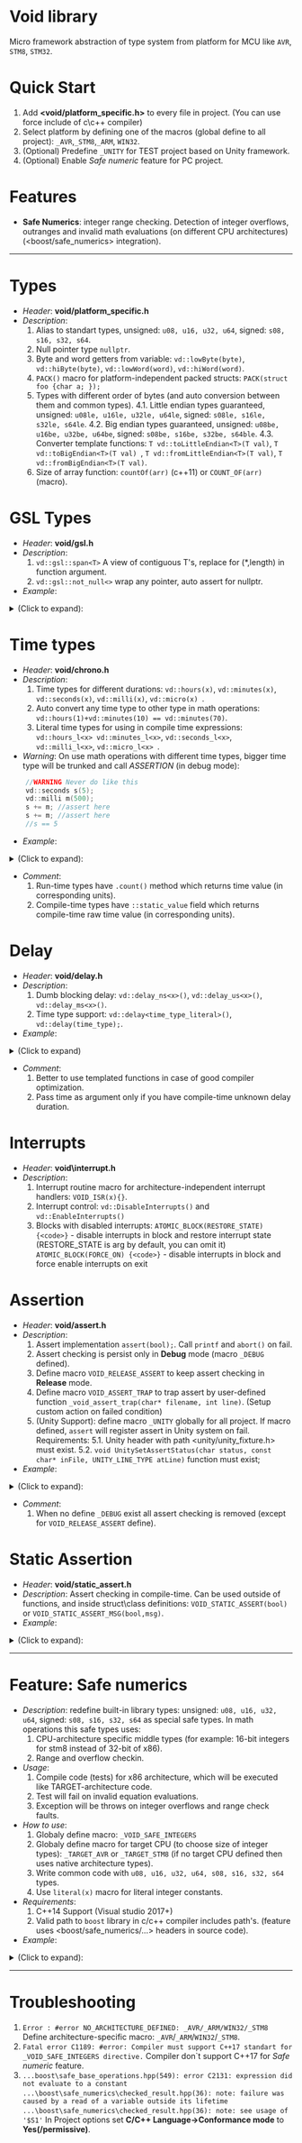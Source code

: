 # Void library

Micro framework abstraction of type system from platform for MCU like `AVR`, `STM8`, `STM32`.

# Quick Start

1. Add **<void/platform_specific.h>** to every file in project. (You can use force include of c\c++ compiler)
2. Select platform by defining one of the macros (global define to all project): `_AVR`,`_STM8`,`_ARM`, `WIN32`.
3. (Optional) Predefine `_UNITY` for TEST project based on Unity framework.
4. (Optional) Enable _Safe numeric_ feature for PC project.

# Features

- **Safe Numerics**: integer range checking. Detection of integer overflows, outranges and invalid math evaluations (on different CPU architectures) (<boost/safe_numerics> integration).

---

# Types

- _Header_: **void/platform_specific.h**
- _Description_:
  1. Alias to standart types,
     unsigned: `u08, u16, u32, u64`, signed: `s08, s16, s32, s64`.
  2. Null pointer type `nullptr`.
  3. Byte and word getters from variable:
     `vd::lowByte(byte)`, `vd::hiByte(byte)`, `vd::lowWord(word)`, `vd::hiWord(word)`.
  4. `PACK()` macro for platform-independent packed structs:
     `PACK(struct foo {char a; });`
  5. Types with different order of bytes (and auto conversion between them and common types).
     4.1. Little endian types guaranteed,
     unsigned: `u08le, u16le, u32le, u64le`, signed: `s08le, s16le, s32le, s64le`.
     4.2. Big endian types guaranteed,
     unsigned: `u08be, u16be, u32be, u64be`, signed: `s08be, s16be, s32be, s64ble`.
     4.3. Converter template functions:
     `T vd::toLittleEndian<T>(T val)`, `T vd::toBigEndian<T>(T val) `, `T vd::fromLittleEndian<T>(T val)`, `T vd::fromBigEndian<T>(T val)`.
  6. Size of array function: `countOf(arr)` (c++11) or `COUNT_OF(arr)` (macro).

# GSL Types

- _Header_: **void/gsl.h**
- _Description_:
  1. `vd::gsl::span<T>` A view of contiguous T's, replace for (\*,length) in function argument.
  2. `vd::gsl::not_null<>` wrap any pointer, auto assert for nullptr.
- _Example_:
<details> 
<summary> (Click to expand):</summary>

```c++
    int summ(const vd::gsl::span<int> a) { //same as (int* a, int a_length)
        int res = 0;
        for (int i = 0; i<a.size();++i){
            res+=a.data()[i];
        }
        return res;
    }
    //using
    int a[] = { 1, 2, 3 };
	int res = summ(a);
```

```c++
    int* use_not_null(vd::gsl::not_null<int*> p) { //assert here if p==nullptr
    	// use p knowing it's not nullptr, NULL or 0.
    	return p;
    }
    //using
    int a = 5;
	int* b = &a;
    use_not_null(b);
```

</details>

# Time types

- _Header_: **void/chrono.h**
- _Description_:
  1. Time types for different durations:
     `vd::hours(x)`, `vd::minutes(x)`, `vd::seconds(x)`, `vd::milli(x)`, `vd::micro(x) `.
  2. Auto convert any time type to other type in math operations:
     `vd::hours(1)+vd::minutes(10) == vd::minutes(70)`.
  3. Literal time types for using in compile time expressions:  
     `vd::hours_l<x> vd::minutes_l<x>`, `vd::seconds_l<x>`, `vd::milli_l<x>`, `vd::micro_l<x> `.
- _Warning_: On use math operations with different time types, bigger time type will be trunked and call _ASSERTION_ (in debug mode):

```c++
    //WARNING Never do like this
	vd::seconds s(5);
	vd::milli m(500);
	s += m; //assert here
	s += m; //assert here
    //s == 5
```

- _Example_:
<details> 
<summary> (Click to expand):</summary>

```c++
    //Run-time example
	vd::seconds s(5);
	vd::milli m(1000);
	vd::micro us(1000000);
	s += m;
	s += us;
    if (s.count() == 7) {
        ...
    }
```

```c++
    //Compile-time example
    enum {
        TIME = vd::seconds_l<5>::static_value+vd::milli_l<1000>::static_value; // Equals to 6
    }
```

</details>

- _Comment_:
  1. Run-time types have `.count()` method which returns time value (in corresponding units).
  2. Compile-time types have `::static_value` field which returns compile-time raw time value (in corresponding units).

# Delay

- _Header_: **void/delay.h**
- _Description_:
  1. Dumb blocking delay:
     `vd::delay_ns<x>()`, `vd::delay_us<x>()`, `vd::delay_ms<x>()`.
  2. Time type support:
     `vd::delay<time_type_literal>()`, `vd::delay(time_type);`.
- _Example_:
<details> 
<summary> (Click to expand)</summary>

```c++
    //Templated functions
	vd::delay_ms<1000>();
	vd::delay<vd::seconds_l<1>>();
```

```c++
    //Pass time as argument
   	vd::delay(vd::milli(1000));
```

</details>

- _Comment_:
  1. Better to use templated functions in case of good compiler optimization.
  1. Pass time as argument only if you have compile-time unknown delay duration.

# Interrupts

- _Header_: **void\interrupt.h**
- _Description_:
  1. Interrupt routine macro for architecture-independent interrupt handlers: `VOID_ISR(x){}`.
  1. Interrupt control: `vd::DisableInterrupts()` and `vd::EnableInterrupts()`
  1. Blocks with disabled interrupts:
     `ATOMIC_BLOCK(RESTORE_STATE) {<code>}` - disable interrupts in block and restore interrupt state (RESTORE_STATE is arg by default, you can omit it)
     `ATOMIC_BLOCK(FORCE_ON) {<code>}` - disable interrupts in block and force enable interrupts on exit

# Assertion

- _Header_: **void/assert.h**
- _Description_:
  1. Assert implementation `assert(bool);`. Call `printf` and `abort()` on fail.
  2. Assert checking is persist only in **Debug** mode (macro `_DEBUG` defined).
  3. Define macro `VOID_RELEASE_ASSERT` to keep assert checking in **Release** mode.
  4. Define macro `VOID_ASSERT_TRAP` to trap assert by user-defined function `_void_assert_trap(char* filename, int line)`. (Setup custom action on failed condition)
  5. (Unity Support): define macro `_UNITY` globally for all project. If macro defined, `assert` will register assert in Unity system on fail.
     Requirements:
     5.1. Unity header with path <unity/unity_fixture.h> must exist.
     5.2. `void UnitySetAssertStatus(char status, const char* inFile, UNITY_LINE_TYPE atLine)` function must exist;
- _Example_:
<details> 
<summary> (Click to expand):</summary>

```c++
    int a = 1;
    assert(a==1); //pass
    assert(a==0); //fail
```

</details>

- _Comment_:
  1. When no define `_DEBUG` exist all assert checking is removed (except for `VOID_RELEASE_ASSERT` define).

# Static Assertion

- _Header_: **void/static_assert.h**
- _Description_: Assert checking in compile-time. Can be used outside of functions, and inside struct\class definitions:
  `VOID_STATIC_ASSERT(bool)` or `VOID_STATIC_ASSERT_MSG(bool,msg)`.
- _Example_:
<details> 
<summary> (Click to expand):</summary>

```c++
    int a = 1;
    enum { TIME = 1};
    VOID_STATIC_ASSERT(a==1); // Inappropriate use, not compile-time variable
    VOID_STATIC_ASSERT(TIME==1); // pass
    VOID_STATIC_ASSERT(TIME==0); // static assert fail, compile-time error
```

</details>

---

# Feature: Safe numerics

- _Description_: redefine built-in library types: unsigned: `u08, u16, u32, u64`, signed: `s08, s16, s32, s64` as special safe types. In math operations this safe types uses:
  1. CPU-architecture specific middle types (for example: 16-bit integers for stm8 instead of 32-bit of x86).
  2. Range and overflow checkin.
- _Usage_:
  1. Compile code (tests) for x86 architecture, which will be executed like TARGET-architecture code.
  2. Test will fail on invalid equation evaluations.
  3. Exception will be throws on integer overflows and range check faults.
- _How to use_:
  1. Globaly define macro: `_VOID_SAFE_INTEGERS`
  1. Globaly define macro for target CPU (to choose size of integer types): `_TARGET_AVR` or `_TARGET_STM8` (if no target CPU defined then uses native architecture types).
  1. Write common code with `u08, u16, u32, u64, s08, s16, s32, s64` types.
  1. Use `literal(x)` macro for literal integer constants.
- _Requirements_:
  1. C++14 Support (Visual studio 2017+)
  2. Valid path to `boost` library in c/c++ compiler includes path's. (feature uses <boost/safe_numerics/...> headers in source code).
- _Example_:
<details> 
<summary> (Click to expand):</summary>:

```c++
	//integer overflow
	s08 x = 127;
	s08 y = 2;
    s08 z = x+y; // rather than producing an invalid result an exception is thrown
```

```c++
	//invalid eq. evaluation on target CPU. This code evaluate wrong only on STM8 (correct on x86 test)
    u16 averageAmplitude = 12000;
	u16 res = (averageAmplitude*(literal(100) - literal(5))) / literal(100); //With _TARGET_STM8 exception is thrown
	//x86 Result: res == 11400 (correct)
	//stm8 Result: res == 258 (wrong)
```

</details>

---

# Troubleshooting

1. `Error : #error NO_ARCHITECTURE_DEFINED: _AVR/_ARM/WIN32/_STM8`
   Define architecture-specific macro: `_AVR`/`_ARM`/`WIN32`/`_STM8`.
2. `Fatal error C1189: #error: Compiler must support C++17 standart for _VOID_SAFE_INTEGERS directive.`
   Compiler don`t support C++17 for _Safe numeric_ feature.
3. `...boost\safe_base_operations.hpp(549): error C2131: expression did not evaluate to a constant`
   `...\boost\safe_numerics\checked_result.hpp(36): note: failure was caused by a read of a variable outside its lifetime`
   `...\boost\safe_numerics\checked_result.hpp(36): note: see usage of '$S1'`
   In Project options set **C/C++ Language->Conformance mode** to **Yes(/permissive)**.
